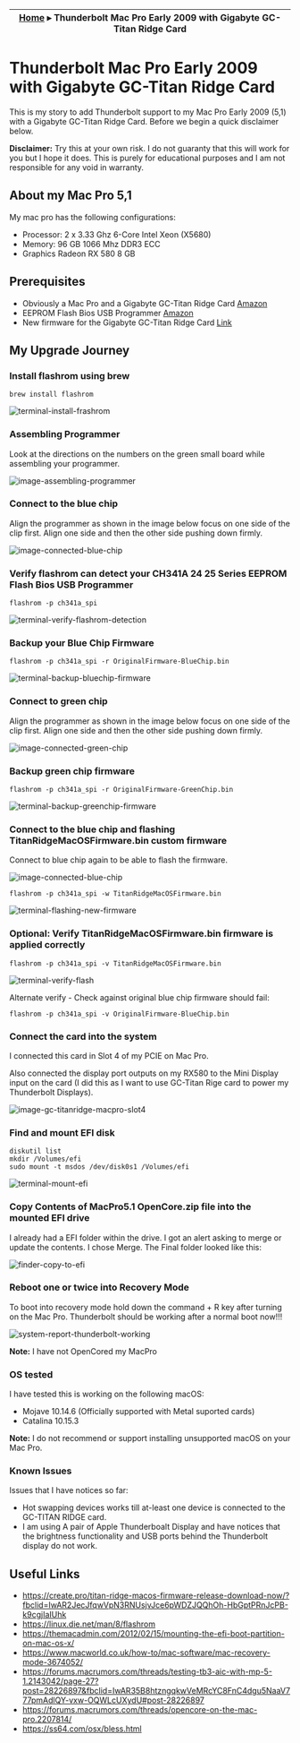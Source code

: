|  [Home](../README.md) ▸ Thunderbolt Mac Pro Early 2009 with Gigabyte GC-Titan Ridge Card |
|-----|


# Thunderbolt Mac Pro Early 2009 with Gigabyte GC-Titan Ridge Card

This is my story to add Thunderbolt support to my Mac Pro Early 2009 (5,1) with a Gigabyte GC-Titan Ridge Card. Before we begin a quick disclaimer below.

**Disclaimer:** Try this at your own risk. I do not guaranty that this will work for you but I hope it does. This is purely for educational purposes and I am not responsible for any void in warranty.

## About my Mac Pro 5,1

My mac pro has the following configurations:

- Processor:        2 x 3.33 Ghz 6-Core Intel Xeon (X5680)
- Memory:           96 GB 1066 Mhz DDR3 ECC
- Graphics          Radeon RX 580 8 GB

## Prerequisites

- Obviously a Mac Pro and a Gigabyte GC-Titan Ridge Card [Amazon](https://www.amazon.com/gp/product/B07GBZL93X/ref=ppx_yo_dt_b_asin_title_o01_s00?ie=UTF8&psc=1)
- EEPROM Flash Bios USB Programmer [Amazon](https://www.amazon.com/gp/product/B07SHSL9X9/ref=ppx_yo_dt_b_asin_title_o00_s00?ie=UTF8&psc=1)
- New firmware for the Gigabyte GC-Titan Ridge Card [Link](https://forums.macrumors.com/threads/testing-tb3-aic-with-mp-5-1.2143042/post-28246620)


## My Upgrade Journey

### Install flashrom using brew

```
brew install flashrom
```

![terminal-install-frashrom](./images/terminal-install-flashrom.png)

### Assembling Programmer

Look at the directions on the numbers on the green small board while assembling your programmer.

![image-assembling-programmer](./images/image-assembling-programmer.png)

### Connect to the blue chip 

Align the programmer as shown in the image below focus on one side of the clip first. Align one side and then the other side pushing down firmly.

![image-connected-blue-chip](./images/image-connected-blue-chip.png)

### Verify flashrom can detect your CH341A 24 25 Series EEPROM Flash Bios USB Programmer

```
flashrom -p ch341a_spi
```

![terminal-verify-flashrom-detection](./images/terminal-verify-flashrom-detection.png)


### Backup your Blue Chip Firmware

```
flashrom -p ch341a_spi -r OriginalFirmware-BlueChip.bin
```

![terminal-backup-bluechip-firmware](./images/terminal-backup-bluechip-firmware.png)

### Connect to green chip

Align the programmer as shown in the image below focus on one side of the clip first. Align one side and then the other side pushing down firmly.

![image-connected-green-chip](./images/image-connected-green-chip.png)

### Backup green chip firmware

```
flashrom -p ch341a_spi -r OriginalFirmware-GreenChip.bin
```
![terminal-backup-greenchip-firmware](./images/terminal-backup-greenchip-firmware.png)

### Connect to the blue chip and flashing TitanRidgeMacOSFirmware.bin custom firmware

Connect to blue chip again to be able to flash the firmware.

![image-connected-blue-chip](./images/image-connected-blue-chip.png)

```
flashrom -p ch341a_spi -w TitanRidgeMacOSFirmware.bin
```
![terminal-flashing-new-firmware](./images/terminal-flashing-new-firmware.png)

### Optional: Verify TitanRidgeMacOSFirmware.bin firmware is applied correctly

```
flashrom -p ch341a_spi -v TitanRidgeMacOSFirmware.bin
```

![terminal-verify-flash](./images/terminal-verify-flash.png)

Alternate verify - Check against original blue chip firmware should fail:

```
flashrom -p ch341a_spi -v OriginalFirmware-BlueChip.bin
```


### Connect the card into the system

I connected this card in Slot 4 of my PCIE on Mac Pro. 

Also connected the display port outputs on my RX580 to the Mini Display input on the card (I did this as I want to use GC-Titan Rige card to power my Thunderbolt Displays).

![image-gc-titanridge-macpro-slot4](./images/image-gc-titanridge-macpro-slot4.png)


### Find and mount EFI disk

```
diskutil list
mkdir /Volumes/efi
sudo mount -t msdos /dev/disk0s1 /Volumes/efi
```

![terminal-mount-efi](./images/terminal-mount-efi.png)


### Copy Contents of MacPro5.1 OpenCore.zip file into the mounted EFI drive

I already had a EFI folder within the drive. I got an alert asking to  merge or update the contents. I chose Merge. The Final folder looked like this:

![finder-copy-to-efi](./images/finder-copy-to-efi.png) 


### Reboot one or twice into Recovery Mode

To boot into recovery mode hold down the command + R key after turning on the Mac Pro. Thunderbolt should be working after a normal boot now!!!

![system-report-thunderbolt-working](./images/system-report-thunderbolt-working.png)

**Note:** I have not OpenCored my MacPro

### OS tested 

I have tested this is working on the following macOS:

- Mojave 10.14.6 (Officially supported with Metal suported cards)
- Catalina 10.15.3 

**Note:** I do not recommend or support installing unsupported macOS on your Mac Pro.

### Known Issues

Issues that I have notices so far:
- Hot swapping devices works till at-least one device is connected to the GC-TITAN RIDGE card. 
- I am using A pair of Apple Thunderboalt Display and have notices that the brightness functionality and USB ports behind the Thunderbolt display do not work.

## Useful Links

- https://create.pro/titan-ridge-macos-firmware-release-download-now/?fbclid=IwAR2JecJfqwVpN3RNUsjvJce6pWDZJQQhOh-HbGptPRnJcPB-k9cgjIaIUhk
- https://linux.die.net/man/8/flashrom
- https://themacadmin.com/2012/02/15/mounting-the-efi-boot-partition-on-mac-os-x/
- https://www.macworld.co.uk/how-to/mac-software/mac-recovery-mode-3674052/
- https://forums.macrumors.com/threads/testing-tb3-aic-with-mp-5-1.2143042/page-27?post=28226897&fbclid=IwAR35B8htzngqkwVeMRcYC8FnC4dgu5NaaV777pmAdlQY-vxw-OQWLcUXydU#post-28226897
- https://forums.macrumors.com/threads/opencore-on-the-mac-pro.2207814/
- https://ss64.com/osx/bless.html
